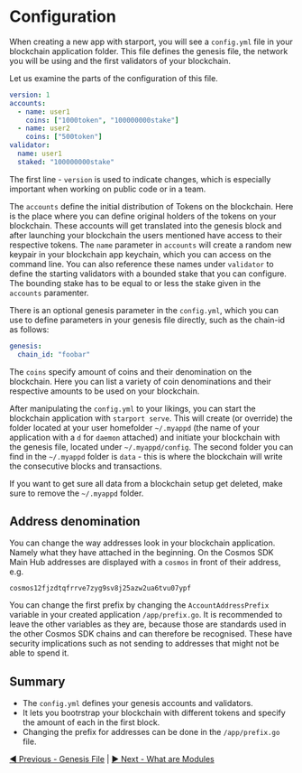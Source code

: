 # Configuration

When creating a new app with starport, you will see a `config.yml` file in your blockchain application folder. This file defines the genesis file, the network you will be using and the first validators of your blockchain.

Let us examine the parts of the configuration of this file.

```yml
version: 1
accounts:
  - name: user1
    coins: ["1000token", "100000000stake"]
  - name: user2
    coins: ["500token"]
validator:
  name: user1
  staked: "100000000stake"
```

The first line - `version` is used to indicate changes, which is especially important when working on public code or in a team.

The `accounts` define the initial distribution of Tokens on the blockchain. Here is the place where you can define original holders of the tokens on your blockchain. These accounts will get translated into the genesis block and after launching your blockchain the users mentioned have access to their respective tokens.
The `name` parameter in `accounts` will create a random new keypair in your blockchain app keychain, which you can access on the command line. You can also reference these names under `validator` to define the starting validators with a bounded stake that you can configure. The bounding stake has to be equal to or less the stake given in the `accounts` paramenter.

There is an optional genesis parameter in the `config.yml`, which you can use to define parameters in your genesis file directly, such as the chain-id as follows:

```yml
genesis:
  chain_id: "foobar"
```

The `coins` specify amount of coins and their denomination on the blockchain. Here you can list a variety of coin denominations and their respective amounts to be used on your blockchain.

After manipulating the `config.yml` to your likings, you can start the blockchain application with `starport serve`. This will create (or override) the folder located at your user homefolder `~/.myappd` (the name of your application with a `d` for `daemon` attached) and initiate your blockchain with the genesis file, located under `~/.myappd/config`. The second folder you can find in the `~/.myappd` folder is `data` - this is where the blockchain will write the consecutive blocks and transactions.

If you want to get sure all data from a blockchain setup get deleted, make sure to remove the `~/.myappd` folder.

## Address denomination

You can change the way addresses look in your blockchain application. Namely what they have attached in the beginning. On the Cosmos SDK Main Hub addresses are displayed with a `cosmos` in front of their address, e.g.

`cosmos12fjzdtqfrrve7zyg9sv8j25azw2ua6tvu07ypf`

You can change the first prefix by changing the `AccountAddressPrefix` variable in your created application `/app/prefix.go`. It is recommended to leave the other variables as they are, because those are standards used in the other Cosmos SDK chains and can therefore be recognised. These have security implications such as not sending to addresses that might not be able to spend it.

## Summary

- The `config.yml` defines your genesis accounts and validators.
- It lets you bootrstrap your blockchain with different tokens and specify the amount of each in the first block.
- Changing the prefix for addresses can be done in the `/app/prefix.go` file.

[◀️ Previous - Genesis File](../../02%20Using%20Starport/02_genesis_file/02_genesis_file.md) | [▶️ Next - What are Modules](../../03%20Modules/01_what_are_modules/01_what_are_modules.md)  